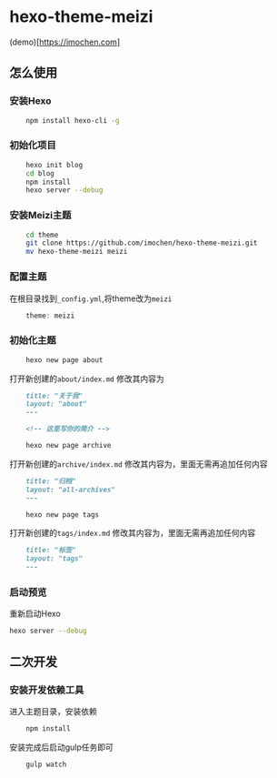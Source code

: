 # hexo-theme-meizi

(demo)[https://imochen.com]

## 怎么使用

### 安装Hexo

```bash
	npm install hexo-cli -g
```
### 初始化项目
```bash
	hexo init blog
	cd blog
	npm install
	hexo server --debug
```

### 安装Meizi主题
```bash
	cd theme
	git clone https://github.com/imochen/hexo-theme-meizi.git
	mv hexo-theme-meizi meizi
```

### 配置主题

在根目录找到`_config.yml`,将theme改为`meizi`

```javascript
	theme: meizi
```

### 初始化主题

```bash
	hexo new page about
```
打开新创建的`about/index.md`
修改其内容为
```md
	title: "关于我"
	layout: "about"
	---

	<!-- 这里写你的简介 -->
```


```bash
	hexo new page archive
```
打开新创建的`archive/index.md`
修改其内容为，里面无需再追加任何内容
```md
	title: "归档"
	layout: "all-archives"
	---
```


```bash
	hexo new page tags
```
打开新创建的`tags/index.md`
修改其内容为，里面无需再追加任何内容
```md
	title: "标签"
	layout: "tags"
	---
```

### 启动预览

重新启动Hexo
```bash
hexo server --debug
```

## 二次开发

### 安装开发依赖工具

进入主题目录，安装依赖
```bash
	npm install
```

安装完成后启动gulp任务即可

```bash
	gulp watch
```